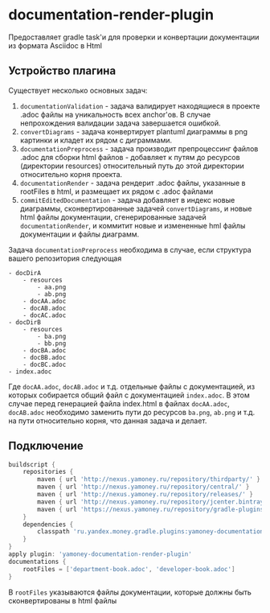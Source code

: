 # documentation-render-plugin

Предоставляет gradle task'и для проверки и конвертации документации из формата Asciidoc в Html

## Устройство плагина 

Существует несколько основных задач:

1. ```documentationValidation``` - задача валидирует находящиеся в проекте .adoc файлы на уникальность всех anchor'ов.
В случае непрохождения валидации задача завершается ошибкой.
2. ```convertDiagrams``` - задача конвертирует plantuml диаграммы в png картинки и кладет их рядом с диграммами.
3. ```documentationPreprocess``` - задача производит препроцессинг файлов .adoc для сборки html файлов - добавляет к путям до
ресурсов (директории resources) относительный путь до этой директории относительно корня проекта.
4. ```documentationRender``` - задача рендерит .adoc файлы, указанные в rootFiles в html, и размещает их рядом с .adoc файлами
5. ```commitEditedDocumentation``` - задача добавляет в индекс новые диаграммы, сконвертированные задачей ```convertDiagrams```, и
новые html файлы документации, сгенерированные задачей ```documentationRender```, и коммитит новые и измененные hml файлы документации
и файлы диаграмм.

Задача ```documentationPreprocess``` необходима в случае, если структура вашего репозитория следующая
```
- docDirA
    - resources
        - aa.png
        - ab.png
    - docAA.adoc
    - docAB.adoc
    - docAC.adoc
- docDirB
    - resources
        - ba.png
        - bb.png
    - docBA.adoc
    - docBB.adoc
    - docBC.adoc
- index.adoc
```
Где ```docAA.adoc```, ```docAB.adoc``` и т.д. отдельные файлы с документацией, из которых собирается общий файл с документацией
```index.adoc```. В этом случае перед генерацией файла index.html в файлах ```docAA.adoc```, ```docAB.adoc``` необходимо заменить
пути до ресурсов ```ba.png```, ```ab.png``` и т.д. на пути относительно корня, что данная задача и делает.

## Подключение
```groovy
buildscript {
    repositories {
        maven { url 'http://nexus.yamoney.ru/repository/thirdparty/' }
        maven { url 'http://nexus.yamoney.ru/repository/central/' }
        maven { url 'http://nexus.yamoney.ru/repository/releases/' }
        maven { url 'http://nexus.yamoney.ru/repository/jcenter.bintray.com/' }
        maven { url 'https://nexus.yamoney.ru/repository/gradle-plugins/' }
    }
    dependencies {
        classpath 'ru.yandex.money.gradle.plugins:yamoney-documentation-render-plugin:0.+'
    }
}
apply plugin: 'yamoney-documentation-render-plugin'
documentations {
    rootFiles = ['department-book.adoc', 'developer-book.adoc']
}
```

В ```rootFiles``` указываются файлы документации, которые должны быть сконвертированы в html файлы
